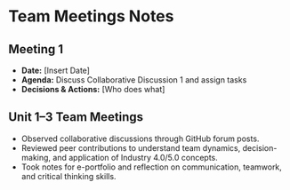 # Team Meetings Notes

## Meeting 1
- **Date:** [Insert Date]  
- **Agenda:** Discuss Collaborative Discussion 1 and assign tasks  
- **Decisions & Actions:** [Who does what]

## Unit 1–3 Team Meetings

- Observed collaborative discussions through GitHub forum posts.  
- Reviewed peer contributions to understand team dynamics, decision-making, and application of Industry 4.0/5.0 concepts.  
- Took notes for e-portfolio and reflection on communication, teamwork, and critical thinking skills.
